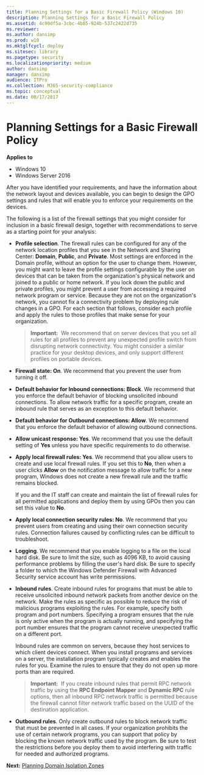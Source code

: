 ```yaml
---
title: Planning Settings for a Basic Firewall Policy (Windows 10)
description: Planning Settings for a Basic Firewall Policy
ms.assetid: 4c90df5a-3cbc-4b85-924b-537c2422d735
ms.reviewer:
ms.author: dansimp
ms.prod: w10
ms.mktglfcycl: deploy
ms.sitesec: library
ms.pagetype: security
ms.localizationpriority: medium
author: dansimp
manager: dansimp
audience: ITPro
ms.collection: M365-security-compliance
ms.topic: conceptual
ms.date: 08/17/2017
---
```


# Planning Settings for a Basic Firewall Policy

**Applies to**
-   Windows 10
-   Windows Server 2016

After you have identified your requirements, and have the information about the network layout and devices available, you can begin to design the GPO settings and rules that will enable you to enforce your requirements on the devices.

The following is a list of the firewall settings that you might consider for inclusion in a basic firewall design, together with recommendations to serve as a starting point for your analysis:

-   **Profile selection**. The firewall rules can be configured for any of the network location profiles that you see in the Network and Sharing Center: **Domain**, **Public**, and **Private**. Most settings are enforced in the Domain profile, without an option for the user to change them. However, you might want to leave the profile settings configurable by the user on devices that can be taken from the organization's physical network and joined to a public or home network. If you lock down the public and private profiles, you might prevent a user from accessing a required network program or service. Because they are not on the organization's network, you cannot fix a connectivity problem by deploying rule changes in a GPO. For each section that follows, consider each profile and apply the rules to those profiles that make sense for your organization.

    >**Important:**  We recommend that on server devices that you set all rules for all profiles to prevent any unexpected profile switch from disrupting network connectivity. You might consider a similar practice for your desktop devices, and only support different profiles on portable devices.

-   **Firewall state: On**. We recommend that you prevent the user from turning it off.

-   **Default behavior for Inbound connections: Block**. We recommend that you enforce the default behavior of blocking unsolicited inbound connections. To allow network traffic for a specific program, create an inbound rule that serves as an exception to this default behavior.

-   **Default behavior for Outbound connections: Allow**. We recommend that you enforce the default behavior of allowing outbound connections.

-   **Allow unicast response: Yes**. We recommend that you use the default setting of **Yes** unless you have specific requirements to do otherwise.

-   **Apply local firewall rules: Yes**. We recommend that you allow users to create and use local firewall rules. If you set this to **No**, then when a user clicks **Allow** on the notification message to allow traffic for a new program, Windows does not create a new firewall rule and the traffic remains blocked.

    If you and the IT staff can create and maintain the list of firewall rules for all permitted applications and deploy them by using GPOs then you can set this value to **No**.

-   **Apply local connection security rules: No**. We recommend that you prevent users from creating and using their own connection security rules. Connection failures caused by conflicting rules can be difficult to troubleshoot.

-   **Logging**. We recommend that you enable logging to a file on the local hard disk. Be sure to limit the size, such as 4096 KB, to avoid causing performance problems by filling the user's hard disk. Be sure to specify a folder to which the Windows Defender Firewall with Advanced Security service account has write permissions.

-   **Inbound rules**. Create inbound rules for programs that must be able to receive unsolicited inbound network packets from another device on the network. Make the rules as specific as possible to reduce the risk of malicious programs exploiting the rules. For example, specify both program and port numbers. Specifying a program ensures that the rule is only active when the program is actually running, and specifying the port number ensures that the program cannot receive unexpected traffic on a different port.

    Inbound rules are common on servers, because they host services to which client devices connect. When you install programs and services on a server, the installation program typically creates and enables the rules for you. Examine the rules to ensure that they do not open up more ports than are required.

    >**Important:**  If you create inbound rules that permit RPC network traffic by using the **RPC Endpoint Mapper** and **Dynamic RPC** rule options, then all inbound RPC network traffic is permitted because the firewall cannot filter network traffic based on the UUID of the destination application.

-   **Outbound rules**. Only create outbound rules to block network traffic that must be prevented in all cases. If your organization prohibits the use of certain network programs, you can support that policy by blocking the known network traffic used by the program. Be sure to test the restrictions before you deploy them to avoid interfering with traffic for needed and authorized programs.

**Next:** [Planning Domain Isolation Zones](planning-domain-isolation-zones.md)
